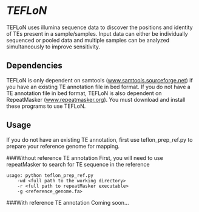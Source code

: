 *TEFLoN*
=======

TEFLoN uses illumina sequence data to discover the positions and identity of TEs present in a sample/samples.
Input data can either be individually sequenced or pooled data and multiple samples can be analyzed simultaneously to improve sensitivity.

## Dependencies

TEFLoN is only dependent on samtools (www.samtools.sourceforge.net) if you have an existing TE annotation file in bed format.
If you do not have a TE annotation file in bed format, TEFLoN is also dependent on RepeatMasker (www.repeatmasker.org).
You must download and install these programs to use TEFLoN.

## Usage
If you do not have an existing TE annotation, first use teflon_prep_ref.py to prepare your reference genome for mapping.

###Without reference TE annotation
First, you will need to use repeatMasker to search for TE sequence in the reference 

```
usage: python teflon_prep_ref.py 
    -wd <full path to the working directory> 
    -r <full path to repeatMasker executable> 
    -g <reference_genome.fa>
```

###With reference TE annotation
Coming soon...



